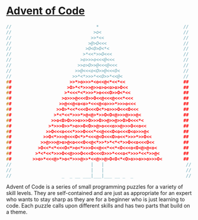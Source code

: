 # [Advent of Code](http://adventofcode.com/)

```c
//                                *                                //
//                               >o<                               //
//                              >>*<<                              //
//                             >@>O<<<                             //
//                            >O<O>O<*<                            //
//                           >*<<*>>O<<<                           //
//                          >o>>>o<<<@<<<                          //
//                         >>o>O>>@<<<@<<<                         //
//                        >>@<<<o<O>>@<<<O<                        //
//                       >>*<*>>>*<<O>>*<<@<                       //
##                      >>*>o>>>*<o<<@<*<<*<<                      ##
##                     >O>*<*>>>@>>o>o<o>o>O<<                     ##
##                    >*<<<*<*>>>*>o<<<O>>O<*<<                    ##
##                   >o>>>@<<<O>>O<<@<<<@<<<*<<<                   ##
##                  >>@<<@<o<o>*<<<@<o>>>*>>>o<<<                  ##
##                 >>O>*<<*<<<O<<<O<*>o>>>O<<<O<<<                 ##
##                >*<*<<*>>>*>@<@>*>>O<O<@>>>@>>>@<                ##
##               >>o<O>O>>>o>>>O>>>O>>@>>@>>O>O<<<*<               ##
##              >*>>>O>>*>o>>O<O>>@>o<<<o>>@>>>O<<o<<              ##
##             >>O<<<o<<<*>>>O<<<*<<@<<<O<o<<<O<o>>>@<             ##
##            >>O<*>>>@<<<O<*>*<<<@<O<<<O>o<<*>>>*>>O<<            ##
##           >>@>>>@>o>@<o<<<O<<@<*>>*>*<*<*>>O<<o<<<O<<           ##
##          >O<<*<*<<<O<*>o<*>>>O<<@<<*<<*<O<<<o<O<@>@<o<          ##
##         >*<*<<*>>>O<<@>>>O<<<O<<<O>>>*<<<o<*>>>*<<*>>@<         ##
##        >>o>*<<<@>*>o<*>>>@>>*<<@>>@>O<O<*<O>o>>o>>o>>>O<        ##
//                              |   |                               //
//                              |   |                               //
//                   _  _ __ ___|___|___ __ _  _                    //
```

Advent of Code is a series of small programming puzzles for a variety of skill levels. They are self-contained and are just as appropriate for an expert who wants to stay sharp as they are for a beginner who is just learning to code. Each puzzle calls upon different skills and has two parts that build on a theme.